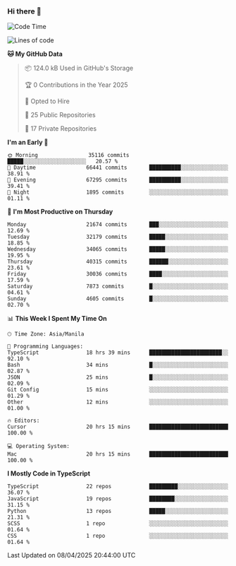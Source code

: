 ### Hi there 👋

<!--START_SECTION:waka-->
![Code Time](http://img.shields.io/badge/Code%20Time-1%2C613%20hrs%2035%20mins-blue)

![Lines of code](https://img.shields.io/badge/From%20Hello%20World%20I%27ve%20Written-64.7%20million%20lines%20of%20code-blue)

**🐱 My GitHub Data** 

> 📦 124.0 kB Used in GitHub's Storage 
 > 
> 🏆 0 Contributions in the Year 2025
 > 
> 💼 Opted to Hire
 > 
> 📜 25 Public Repositories 
 > 
> 🔑 17 Private Repositories 
 > 
**I'm an Early 🐤** 

```text
🌞 Morning                35116 commits       █████░░░░░░░░░░░░░░░░░░░░   20.57 % 
🌆 Daytime                66441 commits       ██████████░░░░░░░░░░░░░░░   38.91 % 
🌃 Evening                67295 commits       ██████████░░░░░░░░░░░░░░░   39.41 % 
🌙 Night                  1895 commits        ░░░░░░░░░░░░░░░░░░░░░░░░░   01.11 % 
```
📅 **I'm Most Productive on Thursday** 

```text
Monday                   21674 commits       ███░░░░░░░░░░░░░░░░░░░░░░   12.69 % 
Tuesday                  32179 commits       █████░░░░░░░░░░░░░░░░░░░░   18.85 % 
Wednesday                34065 commits       █████░░░░░░░░░░░░░░░░░░░░   19.95 % 
Thursday                 40315 commits       ██████░░░░░░░░░░░░░░░░░░░   23.61 % 
Friday                   30036 commits       ████░░░░░░░░░░░░░░░░░░░░░   17.59 % 
Saturday                 7873 commits        █░░░░░░░░░░░░░░░░░░░░░░░░   04.61 % 
Sunday                   4605 commits        █░░░░░░░░░░░░░░░░░░░░░░░░   02.70 % 
```


📊 **This Week I Spent My Time On** 

```text
🕑︎ Time Zone: Asia/Manila

💬 Programming Languages: 
TypeScript               18 hrs 39 mins      ███████████████████████░░   92.10 % 
Bash                     34 mins             █░░░░░░░░░░░░░░░░░░░░░░░░   02.87 % 
JSON                     25 mins             █░░░░░░░░░░░░░░░░░░░░░░░░   02.09 % 
Git Config               15 mins             ░░░░░░░░░░░░░░░░░░░░░░░░░   01.29 % 
Other                    12 mins             ░░░░░░░░░░░░░░░░░░░░░░░░░   01.00 % 

🔥 Editors: 
Cursor                   20 hrs 15 mins      █████████████████████████   100.00 % 

💻 Operating System: 
Mac                      20 hrs 15 mins      █████████████████████████   100.00 % 
```

**I Mostly Code in TypeScript** 

```text
TypeScript               22 repos            █████████░░░░░░░░░░░░░░░░   36.07 % 
JavaScript               19 repos            ████████░░░░░░░░░░░░░░░░░   31.15 % 
Python                   13 repos            █████░░░░░░░░░░░░░░░░░░░░   21.31 % 
SCSS                     1 repo              ░░░░░░░░░░░░░░░░░░░░░░░░░   01.64 % 
CSS                      1 repo              ░░░░░░░░░░░░░░░░░░░░░░░░░   01.64 % 
```




 Last Updated on 08/04/2025 20:44:00 UTC
<!--END_SECTION:waka-->
